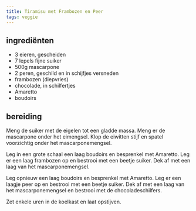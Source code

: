 ```yaml
---
title: Tiramisu met Frambozen en Peer
tags: veggie
---
```


## ingrediënten
* 3 eieren, gescheiden
* 7 lepels fijne suiker
* 500g mascarpone
* 2 peren, geschild en in schijfjes versneden
* frambozen (diepvries)
* chocolade, in schilfertjes
* Amaretto
* boudoirs

## bereiding
Meng de suiker met de eigelen tot een gladde massa. Meng er de mascarpone onder het eimengsel. Klop de eiwitten stijf en spatel voorzichtig onder het mascarponemengsel.

Leg in een grote schaal een laag boudoirs en besprenkel met Amaretto. Leg er een laag frambozen op en bestrooi met een beetje suiker. Dek af met een laag van het mascarponemengsel.

Leg opnieuw een laag boudoirs en besprenkel met Amaretto. Leg er een laagje peer op en bestrooi met een beetje suiker. Dek af met een laag van het mascarponemengsel en bestrooi met de chocoladeschilfers.

Zet enkele uren in de koelkast en laat opstijven.

